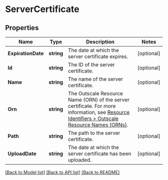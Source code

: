 # ServerCertificate

## Properties

Name | Type | Description | Notes
------------ | ------------- | ------------- | -------------
**ExpirationDate** | **string** | The date at which the server certificate expires. | [optional] 
**Id** | **string** | The ID of the server certificate. | [optional] 
**Name** | **string** | The name of the server certificate. | [optional] 
**Orn** | **string** | The Outscale Resource Name (ORN) of the server certificate. For more information, see [Resource Identifiers &gt; Outscale Resource Names (ORNs)](https://docs.outscale.com/en/userguide/Resource-Identifiers.html#_outscale_resource_names_orns). | [optional] 
**Path** | **string** | The path to the server certificate. | [optional] 
**UploadDate** | **string** | The date at which the server certificate has been uploaded. | [optional] 

[[Back to Model list]](../README.md#documentation-for-models) [[Back to API list]](../README.md#documentation-for-api-endpoints) [[Back to README]](../README.md)


